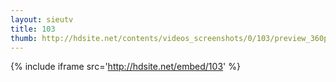```yaml
---
layout: sieutv
title: 103
thumb: http://hdsite.net/contents/videos_screenshots/0/103/preview_360p.mp4.jpg
---
```

{% include iframe src='http://hdsite.net/embed/103' %}
 
